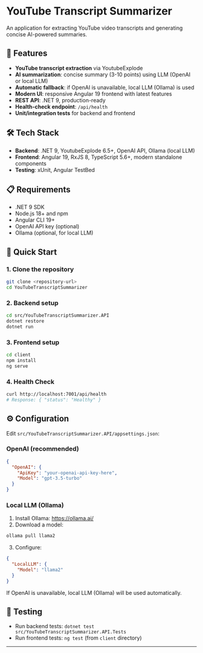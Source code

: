 # YouTube Transcript Summarizer

An application for extracting YouTube video transcripts and generating concise AI-powered summaries.

## 🚀 Features

- **YouTube transcript extraction** via YoutubeExplode
- **AI summarization**: concise summary (3-10 points) using LLM (OpenAI or local LLM)
- **Automatic fallback**: if OpenAI is unavailable, local LLM (Ollama) is used
- **Modern UI**: responsive Angular 19 frontend with latest features
- **REST API**: .NET 9, production-ready
- **Health-check endpoint**: `/api/health`
- **Unit/integration tests** for backend and frontend

## 🛠️ Tech Stack

- **Backend**: .NET 9, YoutubeExplode 6.5+, OpenAI API, Ollama (local LLM)
- **Frontend**: Angular 19, RxJS 8, TypeScript 5.6+, modern standalone components
- **Testing**: xUnit, Angular TestBed

## 📋 Requirements

- .NET 9 SDK
- Node.js 18+ and npm
- Angular CLI 19+
- OpenAI API key (optional)
- Ollama (optional, for local LLM)

## 🏁 Quick Start

### 1. Clone the repository

```bash
git clone <repository-url>
cd YouTubeTranscriptSummarizer
```

### 2. Backend setup

```bash
cd src/YouTubeTranscriptSummarizer.API
dotnet restore
dotnet run
```

### 3. Frontend setup

```bash
cd client
npm install
ng serve
```

### 4. Health Check

```bash
curl http://localhost:7001/api/health
# Response: { "status": "Healthy" }
```

## ⚙️ Configuration

Edit `src/YouTubeTranscriptSummarizer.API/appsettings.json`:

### OpenAI (recommended)

```json
{
  "OpenAI": {
    "ApiKey": "your-openai-api-key-here",
    "Model": "gpt-3.5-turbo"
  }
}
```

### Local LLM (Ollama)

1. Install Ollama: https://ollama.ai/
2. Download a model:
```bash
ollama pull llama2
```
3. Configure:
```json
{
  "LocalLLM": {
    "Model": "llama2"
  }
}
```

If OpenAI is unavailable, local LLM (Ollama) will be used automatically.

## 🧪 Testing

- Run backend tests: `dotnet test src/YouTubeTranscriptSummarizer.API.Tests`
- Run frontend tests: `ng test` (from `client` directory)
---
